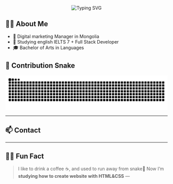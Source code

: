 <!-- Typing animation -->
<p align="center">
  <img 
    src="https://readme-typing-svg.demolab.com?font=FUbuntu+Mono&size=30&pause=100&color=800080&center=true&vCenter=true&width=440&lines=Hi+I'm+Chimdee!;Studying+for;Full-Stack+Developer;JLPT+N1+Certified;"
    alt="Typing SVG"
  />
</p>

## 👨‍💻 About Me

- 💼 Digital marketing Manager in Mongolia 
- 🌱 Studying english IELTS 7 + Full Stack Developer 
- 🎓 Bachelor of Arts in Languages 

## 🐍 Contribution Snake

<p align="center">
  <img src="https://raw.githubusercontent.com/baljir0901/baljir0901/output/github-contribution-grid-snake.svg" alt="Contribution Snake" />
</p>

---

## 📫 Contact

<p align="center">
  <a href="https://github.com/Chimdee-dev)">
    
  </a>
</p>

---

## 🤹‍♂️ Fun Fact

> I like to drink a coffee ☕, and used to run away from snake🐍 
> Now I’m **studying how to create website with HTML&CSS** —  
